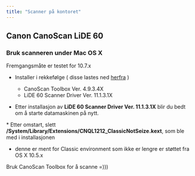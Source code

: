 ```yaml
---
title: "Scanner på kontoret"
---
```


Canon CanoScan LiDE 60
----------------------

### Bruk scanneren under Mac OS X

Fremgangsmåte er testet for 10.7.x

-   Installer i rekkefølge ( disse lastes ned [herfra][] )
    -   CanoScan Toolbox Ver. 4.9.3.4X
    -   LiDE 60 Scanner Driver Ver. 11.1.3.1X

-   Etter installasjon av **LiDE 60 Scanner Driver Ver. 11.1.3.1X** blir
    du bedt om å starte datamaskinen på nytt.

\* Etter omstart, slett
**/System/Library/Extensions/CNQL1212\_ClassicNotSeize.kext**, som ble
med i installasjonen  
- denne er ment for Classic environment som ikke er lengre er støttet
fra OS X 10.5.x

Bruk CanoScan Toolbox for å scanne =)))

  [herfra]: http://support-au.canon.com.au/P/search?model=CanoScan+LiDE+60&filter=0&menu=Download